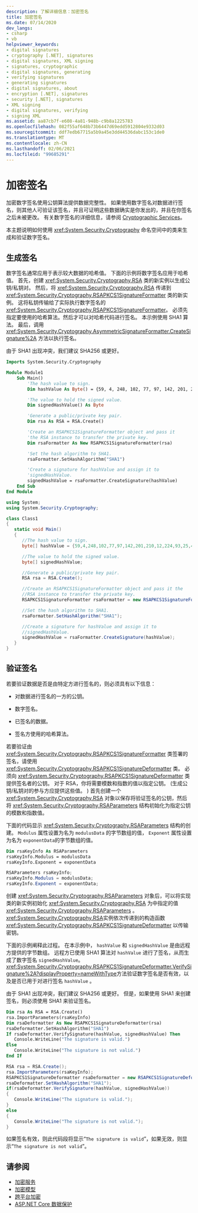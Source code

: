 ```yaml
---
description: 了解详细信息：加密签名
title: 加密签名
ms.date: 07/14/2020
dev_langs:
- csharp
- vb
helpviewer_keywords:
- digital signatures
- cryptography [.NET], signatures
- digital signatures, XML signing
- signatures, cryptographic
- digital signatures, generating
- verifying signatures
- generating signatures
- digital signatures, about
- encryption [.NET], signatures
- security [.NET], signatures
- XML signing
- digital signatures, verifying
- signing XML
ms.assetid: aa87cb7f-e608-4a81-948b-c9b8a1225783
ms.openlocfilehash: 082f55af648b73b6447d69edd5912804e9332d03
ms.sourcegitcommit: ddf7edb67715a5b9a45e3dd44536dabc153c1de0
ms.translationtype: MT
ms.contentlocale: zh-CN
ms.lasthandoff: 02/06/2021
ms.locfileid: "99685291"
---
```

# <a name="cryptographic-signatures"></a>加密签名

加密数字签名使用公钥算法提供数据完整性。 如果使用数字签名对数据进行签名，则其他人可验证该签名，并且可证明这些数据确实是你发出的，并且在你签名之后未被更改。 有关数字签名的详细信息，请参阅 [Cryptographic Services](cryptographic-services.md)。

本主题说明如何使用 <xref:System.Security.Cryptography> 命名空间中的类来生成和验证数字签名。

## <a name="generating-signatures"></a>生成签名

数字签名通常应用于表示较大数据的哈希值。 下面的示例将数字签名应用于哈希值。 首先，创建 <xref:System.Security.Cryptography.RSA> 类的新实例以生成公钥/私钥对。 然后，将 <xref:System.Security.Cryptography.RSA> 传递到 <xref:System.Security.Cryptography.RSAPKCS1SignatureFormatter> 类的新实例。 这将私钥传输给了实际执行数字签名的 <xref:System.Security.Cryptography.RSAPKCS1SignatureFormatter>。 必须先指定要使用的哈希算法。然后才可以对哈希代码进行签名。 本示例使用 SHA1 算法。 最后，调用 <xref:System.Security.Cryptography.AsymmetricSignatureFormatter.CreateSignature%2A> 方法以执行签名。

由于 SHA1 出现冲突，我们建议 SHA256 或更好。

```vb
Imports System.Security.Cryptography

Module Module1
    Sub Main()
        'The hash value to sign.
        Dim hashValue As Byte() = {59, 4, 248, 102, 77, 97, 142, 201, 210, 12, 224, 93, 25, 41, 100, 197, 213, 134, 130, 135}

        'The value to hold the signed value.
        Dim signedHashValue() As Byte

        'Generate a public/private key pair.
        Dim rsa As RSA = RSA.Create()

        'Create an RSAPKCS1SignatureFormatter object and pass it
        'the RSA instance to transfer the private key.
        Dim rsaFormatter As New RSAPKCS1SignatureFormatter(rsa)

        'Set the hash algorithm to SHA1.
        rsaFormatter.SetHashAlgorithm("SHA1")

        'Create a signature for hashValue and assign it to
        'signedHashValue.
        signedHashValue = rsaFormatter.CreateSignature(hashValue)
    End Sub
End Module
```

```csharp
using System;
using System.Security.Cryptography;

class Class1
{
   static void Main()
   {
      //The hash value to sign.
      byte[] hashValue = {59,4,248,102,77,97,142,201,210,12,224,93,25,41,100,197,213,134,130,135};

      //The value to hold the signed value.
      byte[] signedHashValue;

      //Generate a public/private key pair.
      RSA rsa = RSA.Create();

      //Create an RSAPKCS1SignatureFormatter object and pass it the
      //RSA instance to transfer the private key.
      RSAPKCS1SignatureFormatter rsaFormatter = new RSAPKCS1SignatureFormatter(rsa);

      //Set the hash algorithm to SHA1.
      rsaFormatter.SetHashAlgorithm("SHA1");

      //Create a signature for hashValue and assign it to
      //signedHashValue.
      signedHashValue = rsaFormatter.CreateSignature(hashValue);
   }
}
```

## <a name="verifying-signatures"></a>验证签名

若要验证数据是否是由特定方进行签名的，则必须具有以下信息：

- 对数据进行签名的一方的公钥。

- 数字签名。

- 已签名的数据。

- 签名方使用的哈希算法。

若要验证由 <xref:System.Security.Cryptography.RSAPKCS1SignatureFormatter> 类签署的签名，请使用 <xref:System.Security.Cryptography.RSAPKCS1SignatureDeformatter> 类。 必须向 <xref:System.Security.Cryptography.RSAPKCS1SignatureDeformatter> 类提供签名者的公钥。 对于 RSA，你将需要模数和指数的值以指定公钥。  (生成公钥/私钥对的参与方应提供这些值。 ) 首先创建一个 <xref:System.Security.Cryptography.RSA> 对象以保存将验证签名的公钥，然后将 <xref:System.Security.Cryptography.RSAParameters> 结构初始化为指定公钥的模数和指数值。

下面的代码显示 <xref:System.Security.Cryptography.RSAParameters> 结构的创建。 `Modulus` 属性设置为名为 `modulusData` 的字节数组的值， `Exponent` 属性设置为名为 `exponentData`的字节数组的值。

```vb
Dim rsaKeyInfo As RSAParameters
rsaKeyInfo.Modulus = modulusData
rsaKeyInfo.Exponent = exponentData
```

```csharp
RSAParameters rsaKeyInfo;
rsaKeyInfo.Modulus = modulusData;
rsaKeyInfo.Exponent = exponentData;
```

创建 <xref:System.Security.Cryptography.RSAParameters> 对象后，可以将实现类的新实例初始化 <xref:System.Security.Cryptography.RSA> 为中指定的值 <xref:System.Security.Cryptography.RSAParameters> 。 <xref:System.Security.Cryptography.RSA>实例依次传递到的构造函数 <xref:System.Security.Cryptography.RSAPKCS1SignatureDeformatter> 以传输密钥。

下面的示例阐释此过程。 在本示例中， `hashValue` 和 `signedHashValue` 是由远程方提供的字节数组。 远程方已使用 SHA1 算法对 `hashValue` 进行了签名，从而生成了数字签名 `signedHashValue`。 <xref:System.Security.Cryptography.RSAPKCS1SignatureDeformatter.VerifySignature%2A?displayProperty=nameWithType>方法验证数字签名是否有效，以及是否已用于对进行签名 `hashValue` 。

由于 SHA1 出现冲突，我们建议 SHA256 或更好。  但是，如果使用 SHA1 来创建签名，则必须使用 SHA1 来验证签名。

```vb
Dim rsa As RSA = RSA.Create()
rsa.ImportParameters(rsaKeyInfo)
Dim rsaDeformatter As New RSAPKCS1SignatureDeformatter(rsa)
rsaDeformatter.SetHashAlgorithm("SHA1")
If rsaDeformatter.VerifySignature(hashValue, signedHashValue) Then
   Console.WriteLine("The signature is valid.")
Else
   Console.WriteLine("The signature is not valid.")
End If
```

```csharp
RSA rsa = RSA.Create();
rsa.ImportParameters(rsaKeyInfo);
RSAPKCS1SignatureDeformatter rsaDeformatter = new RSAPKCS1SignatureDeformatter(rsa);
rsaDeformatter.SetHashAlgorithm("SHA1");
if(rsaDeformatter.VerifySignature(hashValue, signedHashValue))
{
   Console.WriteLine("The signature is valid.");
}
else
{
   Console.WriteLine("The signature is not valid.");
}
```

如果签名有效，则此代码段将显示“`The signature is valid`”，如果无效，则显示“`The signature is not valid`”。

## <a name="see-also"></a>请参阅

- [加密服务](cryptographic-services.md)
- [加密模型](cryptography-model.md)
- [跨平台加密](cross-platform-cryptography.md)
- [ASP.NET Core 数据保护](/aspnet/core/security/data-protection/introduction)
